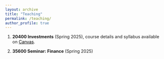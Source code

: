 ```yaml
---
layout: archive
title: "Teaching"
permalink: /teaching/
author_profile: true
---
```


1. **20400 Investments** (Spring 2025), course details and syllabus available on <a href="https://canvas.uchicago.edu/courses/62421" style="color: black; text-decoration: underline;">Canvas</a>.

2. **35600 Seminar: Finance** (Spring 2025)

